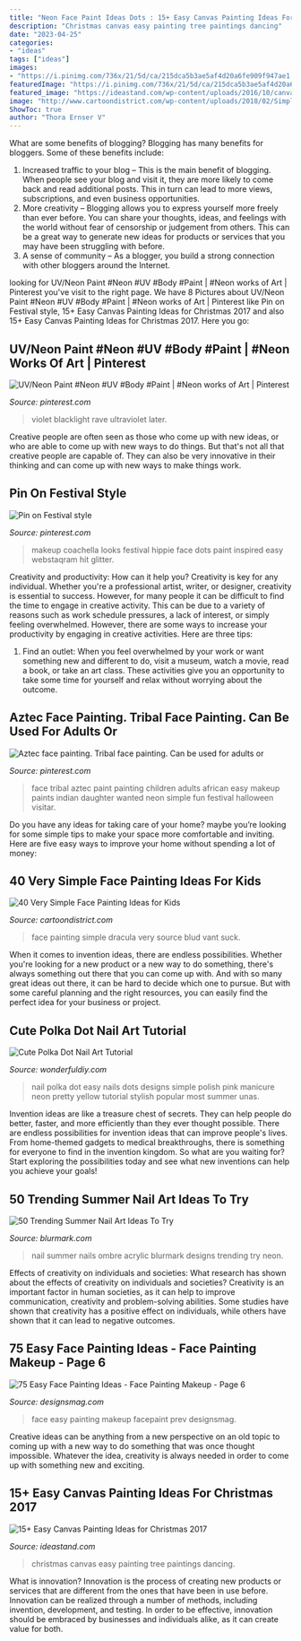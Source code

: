 ```yaml
---
title: "Neon Face Paint Ideas Dots : 15+ Easy Canvas Painting Ideas For Christmas 2017"
description: "Christmas canvas easy painting tree paintings dancing"
date: "2023-04-25"
categories:
- "ideas"
tags: ["ideas"]
images:
- "https://i.pinimg.com/736x/21/5d/ca/215dca5b3ae5af4d20a6fe909f947ae1.jpg"
featuredImage: "https://i.pinimg.com/736x/21/5d/ca/215dca5b3ae5af4d20a6fe909f947ae1.jpg"
featured_image: "https://ideastand.com/wp-content/uploads/2016/10/canvas-paintings/9-canvas-paintings-for-christmas.jpg"
image: "http://www.cartoondistrict.com/wp-content/uploads/2018/02/Simple-Face-Painting-Ideas-for-Kids15.jpg"
ShowToc: true
author: "Thora Ernser V"
---
```



What are some benefits of blogging?
Blogging has many benefits for bloggers. Some of these benefits include: 
1. Increased traffic to your blog – This is the main benefit of blogging. When people see your blog and visit it, they are more likely to come back and read additional posts. This in turn can lead to more views, subscriptions, and even business opportunities. 
2. More creativity – Blogging allows you to express yourself more freely than ever before. You can share your thoughts, ideas, and feelings with the world without fear of censorship or judgement from others. This can be a great way to generate new ideas for products or services that you may have been struggling with before. 
3. A sense of community – As a blogger, you build a strong connection with other bloggers around the Internet.

	

		
looking for UV/Neon Paint #Neon #UV #Body #Paint | #Neon works of Art | Pinterest you've visit to the right page. We have 8 Pictures about UV/Neon Paint #Neon #UV #Body #Paint | #Neon works of Art | Pinterest like Pin on Festival style, 15+ Easy Canvas Painting Ideas for Christmas 2017 and also 15+ Easy Canvas Painting Ideas for Christmas 2017. Here you go:
		
    
## UV/Neon Paint #Neon #UV #Body #Paint | #Neon Works Of Art | Pinterest

<img loading=lazy src="https://s-media-cache-ak0.pinimg.com/736x/83/ff/c4/83ffc4b318db5a4b6113dcff4248a447.jpg" onerror="this.onerror=null;this.src='https://tse1.mm.bing.net/th?id=OIP.WgS2cVyCQU3GCkoOowIPTAAAAA&amp;pid=15.1';" alt="UV/Neon Paint #Neon #UV #Body #Paint | #Neon works of Art | Pinterest">

_Source: pinterest.com_

>violet blacklight rave ultraviolet later. 

	

Creative people are often seen as those who come up with new ideas, or who are able to come up with new ways to do things. But that's not all that creative people are capable of. They can also be very innovative in their thinking and can come up with new ways to make things work.

    
## Pin On Festival Style

<img loading=lazy src="https://i.pinimg.com/736x/21/5d/ca/215dca5b3ae5af4d20a6fe909f947ae1.jpg" onerror="this.onerror=null;this.src='https://tse1.mm.bing.net/th?id=OIP.kUGIkTS1SmL4lxPlwWi6rAHaLG&amp;pid=15.1';" alt="Pin on Festival style">

_Source: pinterest.com_

>makeup coachella looks festival hippie face dots paint inspired easy webstaqram hit glitter. 

	

Creativity and productivity: How can it help you?
Creativity is key for any individual. Whether you're a professional artist, writer, or designer, creativity is essential to success. However, for many people it can be difficult to find the time to engage in creative activity. This can be due to a variety of reasons such as work schedule pressures, a lack of interest, or simply feeling overwhelmed. However, there are some ways to increase your productivity by engaging in creative activities. Here are three tips: 
1. Find an outlet: When you feel overwhelmed by your work or want something new and different to do, visit a museum, watch a movie, read a book, or take an art class. These activities give you an opportunity to take some time for yourself and relax without worrying about the outcome.


    
## Aztec Face Painting. Tribal Face Painting. Can Be Used For Adults Or

<img loading=lazy src="https://i.pinimg.com/736x/c0/b2/76/c0b2764ee7aa35ce2c1ba5d4731ca743--aztec-face-paint-tribal-face.jpg" onerror="this.onerror=null;this.src='https://tse4.mm.bing.net/th?id=OIP.RL9tc21X3VGMrEZPI_394AHaMG&amp;pid=15.1';" alt="Aztec face painting. Tribal face painting. Can be used for adults or">

_Source: pinterest.com_

>face tribal aztec paint painting children adults african easy makeup paints indian daughter wanted neon simple fun festival halloween visitar. 

	

Do you have any ideas for taking care of your home? maybe you’re looking for some simple tips to make your space more comfortable and inviting. Here are five easy ways to improve your home without spending a lot of money:

    
## 40 Very Simple Face Painting Ideas For Kids

<img loading=lazy src="http://www.cartoondistrict.com/wp-content/uploads/2018/02/Simple-Face-Painting-Ideas-for-Kids15.jpg" onerror="this.onerror=null;this.src='https://tse1.mm.bing.net/th?id=OIP.Rghvq5D38azDOIZwvDQuWQHaJ4&amp;pid=15.1';" alt="40 Very Simple Face Painting Ideas for Kids">

_Source: cartoondistrict.com_

>face painting simple dracula very source blud vant suck. 

	

When it comes to invention ideas, there are endless possibilities. Whether you're looking for a new product or a new way to do something, there's always something out there that you can come up with. And with so many great ideas out there, it can be hard to decide which one to pursue. But with some careful planning and the right resources, you can easily find the perfect idea for your business or project.

    
## Cute Polka Dot Nail Art Tutorial

<img loading=lazy src="https://cdn.wonderfuldiy.com/wp-content/uploads/2014/07/polka-dots-nails.jpg" onerror="this.onerror=null;this.src='https://tse4.mm.bing.net/th?id=OIP.GCz0OKJvkR8iBjrwbGbs_QHaFJ&amp;pid=15.1';" alt="Cute Polka Dot Nail Art Tutorial">

_Source: wonderfuldiy.com_

>nail polka dot easy nails dots designs simple polish pink manicure neon pretty yellow tutorial stylish popular most summer unas. 

	

Invention ideas are like a treasure chest of secrets. They can help people do better, faster, and more efficiently than they ever thought possible. There are endless possibilities for invention ideas that can improve people's lives. From home-themed gadgets to medical breakthroughs, there is something for everyone to find in the invention kingdom. So what are you waiting for? Start exploring the possibilities today and see what new inventions can help you achieve your goals!

    
## 50 Trending Summer Nail Art Ideas To Try

<img loading=lazy src="https://www.blurmark.com/wp-content/uploads/2017/04/Ombre-Nails.jpg" onerror="this.onerror=null;this.src='https://tse4.mm.bing.net/th?id=OIP.zVLKlqU4FgDSTAMrq2ZpEwHaHa&amp;pid=15.1';" alt="50 Trending Summer Nail Art Ideas To Try">

_Source: blurmark.com_

>nail summer nails ombre acrylic blurmark designs trending try neon. 

	

Effects of creativity on individuals and societies: What research has shown about the effects of creativity on individuals and societies?
Creativity is an important factor in human societies, as it can help to improve communication, creativity and problem-solving abilities. Some studies have shown that creativity has a positive effect on individuals, while others have shown that it can lead to negative outcomes.

    
## 75 Easy Face Painting Ideas - Face Painting Makeup - Page 6

<img loading=lazy src="https://www.designsmag.com/wp-content/uploads/2016/07/easy-facepaint-ideas-face-makeup-designsmag-032.jpg" onerror="this.onerror=null;this.src='https://tse3.mm.bing.net/th?id=OIP.UyQpSkccQCM8qbZWBfaM4wDREq&amp;pid=15.1';" alt="75 Easy Face Painting Ideas - Face Painting Makeup - Page 6">

_Source: designsmag.com_

>face easy painting makeup facepaint prev designsmag. 

	

Creative ideas can be anything from a new perspective on an old topic to coming up with a new way to do something that was once thought impossible. Whatever the idea, creativity is always needed in order to come up with something new and exciting.

    
## 15+ Easy Canvas Painting Ideas For Christmas 2017

<img loading=lazy src="https://ideastand.com/wp-content/uploads/2016/10/canvas-paintings/9-canvas-paintings-for-christmas.jpg" onerror="this.onerror=null;this.src='https://tse3.mm.bing.net/th?id=OIP.uSiBswElnbKPipNR7xydTAHaPU&amp;pid=15.1';" alt="15+ Easy Canvas Painting Ideas for Christmas 2017">

_Source: ideastand.com_

>christmas canvas easy painting tree paintings dancing. 

	

What is innovation?
Innovation is the process of creating new products or services that are different from the ones that have been in use before. Innovation can be realized through a number of methods, including invention, development, and testing. In order to be effective, innovation should be embraced by businesses and individuals alike, as it can create value for both.

